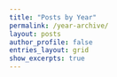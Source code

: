 ```yaml
---
title: "Posts by Year"
permalink: /year-archive/
layout: posts
author_profile: false
entries_layout: grid
show_excerpts: true
---
```

